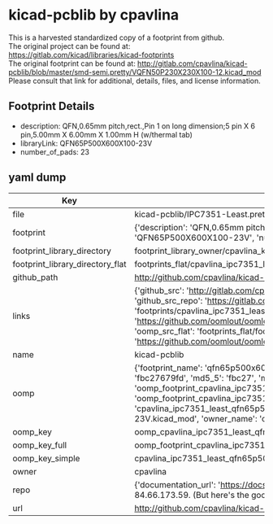 # kicad-pcblib by cpavlina  
This is a harvested standardized copy of a footprint from github.  
The original project can be found at:  
https://gitlab.com/kicad/libraries/kicad-footprints  
The original footprint can be found at:
http://gitlab.com/cpavlina/kicad-pcblib/blob/master/smd-semi.pretty/VQFN50P230X230X100-12.kicad_mod
Please consult that link for additional, details, files, and license information.  
## Footprint Details
* description: QFN,0.65mm pitch,rect.,Pin 1 on long dimension;5 pin X 6 pin,5.00mm X 6.00mm X 1.00mm H (w/thermal tab)  
* libraryLink: QFN65P500X600X100-23V  
* number_of_pads: 23  
## yaml dump  
| Key | Value |  
| --- | --- |  
| file | kicad-pcblib/IPC7351-Least.pretty/QFN65P500X600X100-23V.kicad_mod |  
| footprint | {'description': 'QFN,0.65mm pitch,rect.,Pin 1 on long dimension;5 pin X 6 pin,5.00mm X 6.00mm X 1.00mm H (w/thermal tab)', 'libraryLink': 'QFN65P500X600X100-23V', 'number_of_pads': 23} |  
| footprint_library_directory | footprint_library_owner/cpavlina_kicad-pcblib |  
| footprint_library_directory_flat | footprints_flat/cpavlina_ipc7351_least_qfn65p500x600x100_23v/working |  
| github_path | http://github.com/cpavlina/kicad-pcblib/blob/master/IPC7351-Least.pretty/QFN65P500X600X100-23V.kicad_mod |  
| links | {'github_src': 'http://gitlab.com/cpavlina/kicad-pcblib/blob/master/smd-semi.pretty/VQFN50P230X230X100-12.kicad_mod', 'github_src_repo': 'https://gitlab.com/kicad/libraries/kicad-footprints', 'oomp_bot': 'footprints/cpavlina_ipc7351_least_qfn65p500x600x100_23v/working', 'oomp_bot_github': 'https://github.com/oomlout/oomlout_oomp_footprint_bot/tree/main/footprints/cpavlina_ipc7351_least_qfn65p500x600x100_23v/working', 'oomp_src_flat': 'footprints_flat/footprints_flat/cpavlina_ipc7351_least_qfn65p500x600x100_23v/working', 'oomp_src_flat_github': 'https://github.com/oomlout/oomlout_oomp_footprint_src/tree/main/footprints_flat/cpavlina_ipc7351_least_qfn65p500x600x100_23v/working'} |  
| name | kicad-pcblib |  
| oomp | {'footprint_name': 'qfn65p500x600x100_23v', 'library_name': 'ipc7351_least', 'md5': 'fbc27679fd8718e8d7614ab9b254eebd', 'md5_10': 'fbc27679fd', 'md5_5': 'fbc27', 'md5_6': 'fbc276', 'oomp_key': 'oomp_cpavlina_ipc7351_least_qfn65p500x600x100_23v', 'oomp_key_extra': 'oomp_footprint_cpavlina_ipc7351_least_qfn65p500x600x100_23v', 'oomp_key_full': 'oomp_footprint_cpavlina_ipc7351_least_qfn65p500x600x100_23v_fbc276', 'oomp_key_simple': 'cpavlina_ipc7351_least_qfn65p500x600x100_23v', 'original_filename': 'kicad-pcblib/IPC7351-Least.pretty/QFN65P500X600X100-23V.kicad_mod', 'owner_name': 'cpavlina'} |  
| oomp_key | oomp_cpavlina_ipc7351_least_qfn65p500x600x100_23v |  
| oomp_key_full | oomp_footprint_cpavlina_ipc7351_least_qfn65p500x600x100_23v |  
| oomp_key_simple | cpavlina_ipc7351_least_qfn65p500x600x100_23v |  
| owner | cpavlina |  
| repo | {'documentation_url': 'https://docs.github.com/rest/overview/resources-in-the-rest-api#rate-limiting', 'message': "API rate limit exceeded for 84.66.173.59. (But here's the good news: Authenticated requests get a higher rate limit. Check out the documentation for more details.)"} |  
| url | http://github.com/cpavlina/kicad-pcblib |  

